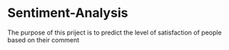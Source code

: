 # Sentiment-Analysis
The purpose of this priject is to predict the level of satisfaction of people based on their comment 
